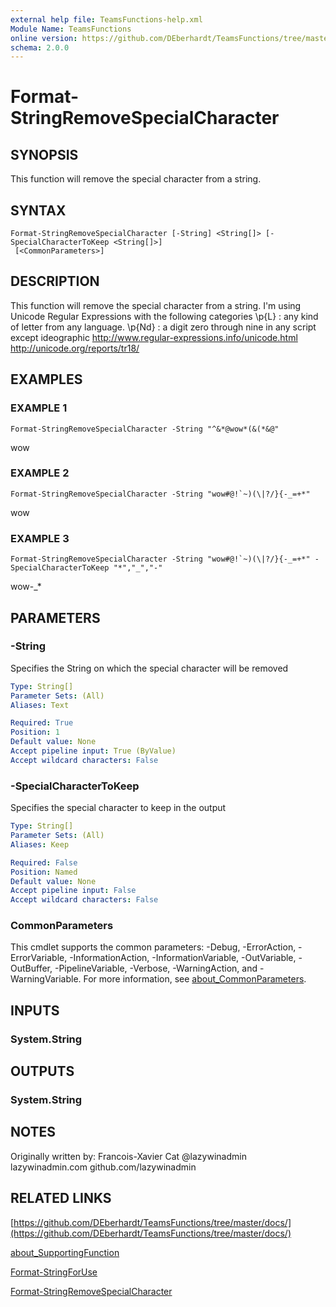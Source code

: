 ```yaml
---
external help file: TeamsFunctions-help.xml
Module Name: TeamsFunctions
online version: https://github.com/DEberhardt/TeamsFunctions/tree/master/docs/
schema: 2.0.0
---
```


# Format-StringRemoveSpecialCharacter

## SYNOPSIS
This function will remove the special character from a string.

## SYNTAX

```
Format-StringRemoveSpecialCharacter [-String] <String[]> [-SpecialCharacterToKeep <String[]>]
 [<CommonParameters>]
```

## DESCRIPTION
This function will remove the special character from a string.
I'm using Unicode Regular Expressions with the following categories
\p{L} : any kind of letter from any language.
\p{Nd} : a digit zero through nine in any script except ideographic
http://www.regular-expressions.info/unicode.html
http://unicode.org/reports/tr18/

## EXAMPLES

### EXAMPLE 1
```
Format-StringRemoveSpecialCharacter -String "^&*@wow*(&(*&@"
```

wow

### EXAMPLE 2
```
Format-StringRemoveSpecialCharacter -String "wow#@!`~)(\|?/}{-_=+*"
```

wow

### EXAMPLE 3
```
Format-StringRemoveSpecialCharacter -String "wow#@!`~)(\|?/}{-_=+*" -SpecialCharacterToKeep "*","_","-"
```

wow-_*

## PARAMETERS

### -String
Specifies the String on which the special character will be removed

```yaml
Type: String[]
Parameter Sets: (All)
Aliases: Text

Required: True
Position: 1
Default value: None
Accept pipeline input: True (ByValue)
Accept wildcard characters: False
```

### -SpecialCharacterToKeep
Specifies the special character to keep in the output

```yaml
Type: String[]
Parameter Sets: (All)
Aliases: Keep

Required: False
Position: Named
Default value: None
Accept pipeline input: False
Accept wildcard characters: False
```

### CommonParameters
This cmdlet supports the common parameters: -Debug, -ErrorAction, -ErrorVariable, -InformationAction, -InformationVariable, -OutVariable, -OutBuffer, -PipelineVariable, -Verbose, -WarningAction, and -WarningVariable. For more information, see [about_CommonParameters](http://go.microsoft.com/fwlink/?LinkID=113216).

## INPUTS

### System.String
## OUTPUTS

### System.String
## NOTES
Originally written by:
Francois-Xavier Cat
@lazywinadmin
lazywinadmin.com
github.com/lazywinadmin

## RELATED LINKS

[https://github.com/DEberhardt/TeamsFunctions/tree/master/docs/](https://github.com/DEberhardt/TeamsFunctions/tree/master/docs/)

[about_SupportingFunction]()

[Format-StringForUse]()

[Format-StringRemoveSpecialCharacter]()

